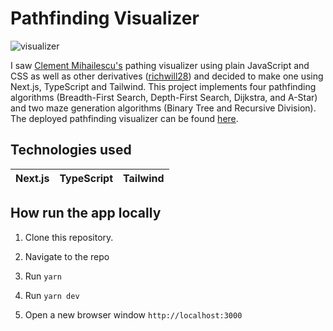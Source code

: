 # Pathfinding Visualizer

![visualizer](assets/path_visualizer.gif)

I saw [Clement Mihailescu's](https://github.com/clementmihailescu/Pathfinding-Visualizer) pathing visualizer using plain JavaScript and CSS as well as other derivatives ([richwill28](https://github.com/richwill28/pathfinding-visualizer)) and decided to make one using Next.js, TypeScript and Tailwind. This project implements four pathfinding algorithms (Breadth-First Search, Depth-First Search, Dijkstra, and A-Star) and two maze generation algorithms (Binary Tree and Recursive Division). The deployed pathfinding visualizer can be found [here](https://pathfinding-visualizer-nu.vercel.app/).

## Technologies used

| Next.js | TypeScript | Tailwind |
| ------- | ---------- | -------- |

## How run the app locally

1. Clone this repository.

2. Navigate to the repo

3. Run `yarn`

4. Run `yarn dev`

5. Open a new browser window `http://localhost:3000`
